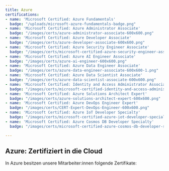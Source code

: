 ```yaml
---
title: Azure
certifications:
- name: 'Microsoft Certified: Azure Fundamentals'
  badge: "/uploads/microsoft-azure-fundamentals-badge.png"
- name: 'Microsoft Certified: Azure Administrator Associate'
  badge: "/images/certs/azure-administrator-associate-600x600.png"
- name: 'Microsoft Certified: Azure Developer Associate'
  badge: "/images/certs/azure-developer-associate-600x600.png"
- name: 'Microsoft Certified: Azure Security Engineer Associate'
  badge: "/images/certs/microsoft-certified-azure-security-engineer-associate.png"
- name: 'Microsoft Certified: Azure AI Engineer Associate'
  badge: "/images/certs/azure-ai-engineer-600x600.png"
- name: 'Microsoft Certified: Azure Data Engineer Associate'
  badge: "/images/certs/azure-data-engineer-associate-600x600-1.png"
- name: 'Microsoft Certified: Azure Data Scientist Associate'
  badge: "/images/certs/azure-data-scientist-associate-600x600.png"
- name: 'Microsoft Certified: Identity and Access Administrator Associate'
  badge: "/images/certs/microsoft-certified-identity-and-access-administrator-associate-600x600.png"
- name: 'Microsoft Certified: Azure Solutions Architect Expert'
  badge: "/images/certs/azure-solutions-architect-expert-600x600.png"
- name: 'Microsoft Certified: Azure DevOps Engineer Expert'
  badge: "/images/certs/CERT-Expert-DevOps-Engineer-600x600.png"
- name: 'Microsoft Certified: Azure IoT Developer Specialty'
  badge: "/images/certs/microsoft-certified-azure-iot-developer-specialty-600x600.png"
- name: 'Microsoft Certified: Azure Cosmos DB Developer Specialty'
  badge: "/images/certs/microsoft-certified-azure-cosmos-db-developer-specialty.png"

---
```

## Azure: Zertifiziert in die Cloud

In Azure besitzen unsere Mitarbeiter:innen folgende Zertifikate: